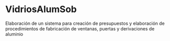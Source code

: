 # VidriosAlumSob
Elaboración de un sistema para creación de presupuestos y elaboración de procedimientos de fabricación de ventanas, puertas y derivaciones de aluminio
